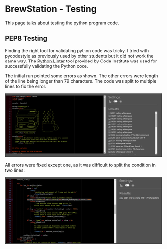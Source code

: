 # BrewStation - Testing
This page talks about testing the python program code.

## PEP8 Testing

Finding the right tool for validating python code was tricky. I tried with pycodestyle as previously used by other students but it did not work the same way. The [Python Linter](https://pep8ci.herokuapp.com/) tool provided by Code Institute was used for successfully validating the Python code.

The initial run pointed some errors as shown. The other errors were length of the line being longer than 79 characters. The code was split to multiple lines to fix the error.

![python validation errors](/readme-content/pep8Errors.png)

All errors were fixed except one, as it was difficult to split the condition in two lines:

![successful python code validation](/readme-content/pep8noErrors.png)
